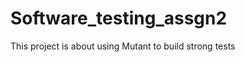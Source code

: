 Software_testing_assgn2
=======================

This project is about using Mutant to build strong tests

